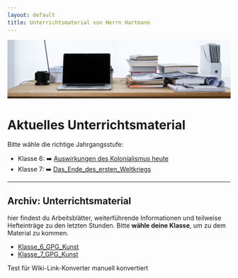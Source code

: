 ```yaml
---
layout: default
title: Unterrichtsmaterial von Herrn Hartmann
---
```

![freddie-marriage-vSchPA-YA_A-unsplash.jpg](freddie-marriage-vSchPA-YA_A-unsplash.jpg)

# Aktuelles Unterrichtsmaterial

Bitte wähle die richtige Jahrgangsstufe:

- Klasse 6: ➡️ [Auswirkungen des Kolonialismus heute](Auswirkungen_des_Kolonialismus_heute.html)
- Klasse 7: ➡️ [Das_Ende_des_ersten_Weltkriegs](Das_Ende_des_ersten_Weltkriegs.html)
 
---
## Archiv: Unterrichtsmaterial

hier findest du Arbeitsblätter, weiterführende Informationen und teilweise Hefteinträge zu den letzten Stunden. Bitte **wähle deine Klasse**, um zu dem Material zu kommen.

- [Klasse_6_GPG_Kunst](Klasse_6_GPG_Kunst.html)
- [Klasse_7_GPG_Kunst](Klasse_7_GPG_Kunst.html)


 Test für Wiki-Link-Konverter manuell konvertiert
